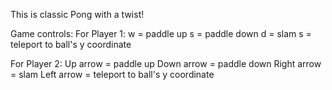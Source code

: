 This is classic Pong with a twist!

Game controls:
For Player 1: 
w = paddle up
s = paddle down
d = slam 
s = teleport to ball's y coordinate

For Player 2:
Up arrow = paddle up
Down arrow = paddle down
Right arrow = slam 
Left arrow = teleport to ball's y coordinate

